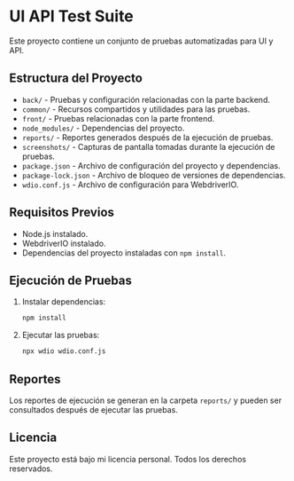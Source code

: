 # UI API Test Suite

Este proyecto contiene un conjunto de pruebas automatizadas para UI y API.

## Estructura del Proyecto

- `back/` - Pruebas y configuración relacionadas con la parte backend.
- `common/` - Recursos compartidos y utilidades para las pruebas.
- `front/` - Pruebas relacionadas con la parte frontend.
- `node_modules/` - Dependencias del proyecto.
- `reports/` - Reportes generados después de la ejecución de pruebas.
- `screenshots/` - Capturas de pantalla tomadas durante la ejecución de pruebas.
- `package.json` - Archivo de configuración del proyecto y dependencias.
- `package-lock.json` - Archivo de bloqueo de versiones de dependencias.
- `wdio.conf.js` - Archivo de configuración para WebdriverIO.

## Requisitos Previos

- Node.js instalado.
- WebdriverIO instalado.
- Dependencias del proyecto instaladas con `npm install`.

## Ejecución de Pruebas

1. Instalar dependencias:
   ```sh
   npm install
   ```
2. Ejecutar las pruebas:
   ```sh
   npx wdio wdio.conf.js
   ```

## Reportes

Los reportes de ejecución se generan en la carpeta `reports/` y pueden ser consultados después de ejecutar las pruebas.

## Licencia

Este proyecto está bajo mi licencia personal. Todos los derechos reservados.

